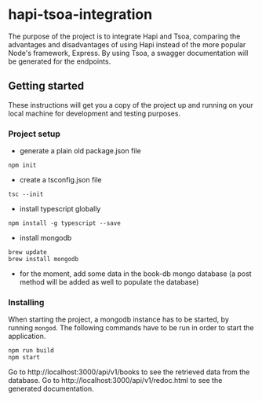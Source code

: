 # hapi-tsoa-integration

The purpose of the project is to integrate Hapi and Tsoa, comparing the advantages and disadvantages of using Hapi instead of the more popular Node's framework, Express.
By using Tsoa, a swagger documentation will be generated for the endpoints.

## Getting started

These instructions will get you a copy of the project up and running on your local machine for development and testing purposes. 

### Project setup

- generate a plain old package.json file
```
npm init
```
- create a tsconfig.json file 
```
tsc --init
```
- install typescript globally
```
npm install -g typescript --save
```
- install mongodb
```
brew update
brew install mongodb
```
- for the moment, add some data in the book-db mongo database (a post method will be added as well to populate the database)

### Installing

When starting the project, a mongodb instance has to be started, by running ```mongod```.
The following commands have to be run in order to start the application.
```
npm run build
npm start
```

Go to http://localhost:3000/api/v1/books to see the retrieved data from the database.
Go to http://localhost:3000/api/v1/redoc.html to see the generated documentation.
